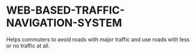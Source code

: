 # WEB-BASED-TRAFFIC-NAVIGATION-SYSTEM
Helps commuters to avoid roads with major traffic and use roads with less or no traffic at all.
